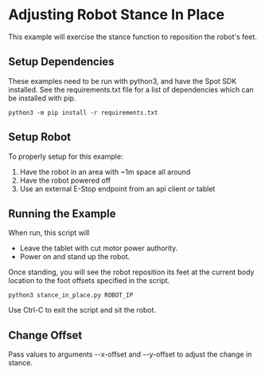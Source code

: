 <!--
Copyright (c) 2023 Boston Dynamics, Inc.  All rights reserved.

Downloading, reproducing, distributing or otherwise using the SDK Software
is subject to the terms and conditions of the Boston Dynamics Software
Development Kit License (20191101-BDSDK-SL).
-->

# Adjusting Robot Stance In Place

This example will exercise the stance function to reposition the robot's feet.

## Setup Dependencies

These examples need to be run with python3, and have the Spot SDK installed. See the requirements.txt file for a list of dependencies which can be installed with pip.

```
python3 -m pip install -r requirements.txt
```

## Setup Robot

To properly setup for this example:

1. Have the robot in an area with ~1m space all around
2. Have the robot powered off
3. Use an external E-Stop endpoint from an api client or tablet

## Running the Example

When run, this script will

- Leave the tablet with cut motor power authority.
- Power on and stand up the robot.

Once standing, you will see the robot reposition its feet at the current body location to the foot offsets specified in the script.

```
python3 stance_in_place.py ROBOT_IP
```

Use Ctrl-C to exit the script and sit the robot.

## Change Offset

Pass values to arguments --x-offset and --y-offset to adjust the change in stance.
